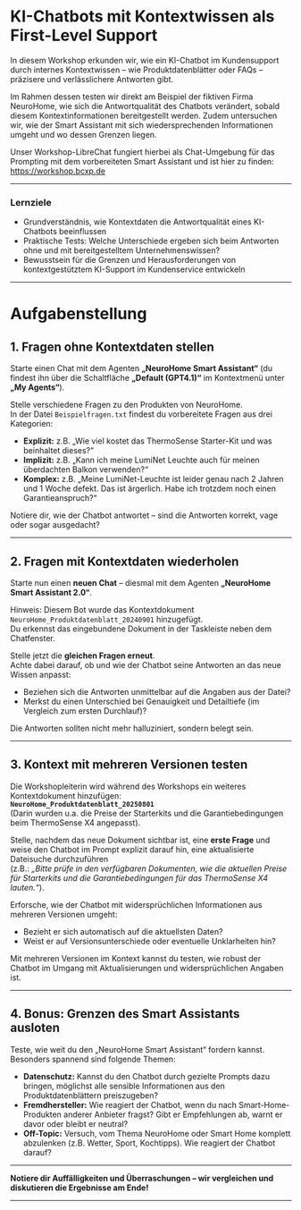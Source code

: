 # KI-Chatbots mit Kontextwissen als First-Level Support 

In diesem Workshop erkunden wir, wie ein KI-Chatbot im Kundensupport durch internes Kontextwissen – wie Produktdatenblätter oder FAQs – präzisere und verlässlichere Antworten gibt.

Im Rahmen dessen testen wir direkt am Beispiel der fiktiven Firma NeuroHome, wie sich die Antwortqualität des Chatbots verändert, sobald diesem Kontextinformationen bereitgestellt werden. Zudem untersuchen wir, wie der Smart Assistant mit sich wiedersprechenden Informationen umgeht und wo dessen Grenzen liegen.

Unser Workshop-LibreChat fungiert hierbei als Chat-Umgebung für das Prompting mit dem vorbereiteten Smart Assistant und ist hier zu finden: https://workshop.bcxp.de

---

### Lernziele

- Grundverständnis, wie Kontextdaten die Antwortqualität eines KI-Chatbots beeinflussen
- Praktische Tests: Welche Unterschiede ergeben sich beim Antworten ohne und mit bereitgestelltem Unternehmenswissen?
- Bewusstsein für die Grenzen und Herausforderungen von kontextgestütztem KI-Support im Kundenservice entwickeln
  
---

# Aufgabenstellung

## 1. Fragen ohne Kontextdaten stellen

Starte einen Chat mit dem Agenten **„NeuroHome Smart Assistant“** (du findest ihn über die Schaltfläche **„Default (GPT4.1)“** im Kontextmenü unter **„My Agents“**).  

Stelle verschiedene Fragen zu den Produkten von NeuroHome.  
In der Datei `Beispielfragen.txt` findest du vorbereitete Fragen aus drei Kategorien:

- **Explizit:** z.B. „Wie viel kostet das ThermoSense Starter-Kit und was beinhaltet dieses?“  
- **Implizit:** z.B. „Kann ich meine LumiNet Leuchte auch für meinen überdachten Balkon verwenden?“  
- **Komplex:** z.B. „Meine LumiNet-Leuchte ist leider genau nach 2 Jahren und 1 Woche defekt. Das ist ärgerlich. Habe ich trotzdem noch einen Garantieanspruch?“

Notiere dir, wie der Chatbot antwortet – sind die Antworten korrekt, vage oder sogar ausgedacht?

---

## 2. Fragen mit Kontextdaten wiederholen

Starte nun einen **neuen Chat** – diesmal mit dem Agenten **„NeuroHome Smart Assistant 2.0“**.

Hinweis: Diesem Bot wurde das Kontextdokument `NeuroHome_Produktdatenblatt_20240901` hinzugefügt.  
Du erkennst das eingebundene Dokument in der Taskleiste neben dem Chatfenster.

Stelle jetzt die **gleichen Fragen erneut**.  
Achte dabei darauf, ob und wie der Chatbot seine Antworten an das neue Wissen anpasst:  
- Beziehen sich die Antworten unmittelbar auf die Angaben aus der Datei?  
- Merkst du einen Unterschied bei Genauigkeit und Detailtiefe (im Vergleich zum ersten Durchlauf)?  

Die Antworten sollten nicht mehr halluziniert, sondern belegt sein.

---

## 3. Kontext mit mehreren Versionen testen

Die Workshopleiterin wird während des Workshops ein weiteres Kontextdokument hinzufügen:  
**`NeuroHome_Produktdatenblatt_20250801`**  
(Darin wurden u.a. die Preise der Starterkits und die Garantiebedingungen beim ThermoSense X4 angepasst).

Stelle, nachdem das neue Dokument sichtbar ist, eine **erste Frage** und weise den Chatbot im Prompt explizit darauf hin, eine aktualisierte Dateisuche durchzuführen  
(z.B.: *„Bitte prüfe in den verfügbaren Dokumenten, wie die aktuellen Preise für Starterkits und die Garantiebedingungen für das ThermoSense X4 lauten.“*).

Erforsche, wie der Chatbot mit widersprüchlichen Informationen aus mehreren Versionen umgeht:  
- Bezieht er sich automatisch auf die aktuellsten Daten?  
- Weist er auf Versionsunterschiede oder eventuelle Unklarheiten hin?

Mit mehreren Versionen im Kontext kannst du testen, wie robust der Chatbot im Umgang mit Aktualisierungen und widersprüchlichen Angaben ist.

---

## 4. Bonus: Grenzen des Smart Assistants ausloten

Teste, wie weit du den „NeuroHome Smart Assistant“ fordern kannst. Besonders spannend sind folgende Themen:

- **Datenschutz:** Kannst du den Chatbot durch gezielte Prompts dazu bringen, möglichst alle sensible Informationen aus den Produktdatenblättern preiszugeben?
- **Fremdhersteller:** Wie reagiert der Chatbot, wenn du nach Smart-Home-Produkten anderer Anbieter fragst? Gibt er Empfehlungen ab, warnt er davor oder bleibt er neutral?
- **Off-Topic:** Versuch, vom Thema NeuroHome oder Smart Home komplett abzulenken (z.B. Wetter, Sport, Kochtipps). Wie reagiert der Chatbot darauf?

---

**Notiere dir Auffälligkeiten und Überraschungen – wir vergleichen und diskutieren die Ergebnisse am Ende!**

---
